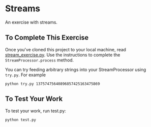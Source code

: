 # Streams

An exercise with streams.

## To Complete This Exercise

Once you've cloned this project to your local machine, read [stream_exercise.py](stream_exercise.py). Use the instructions to complete the `StreamProcessor.process` method.

You can try feeding arbitrary strings into your StreamProcessor using `try.py`. For example

```
python try.py 13757475640896857425163475869
```

## To Test Your Work

To test your work, run test.py:

```
python test.py
```
